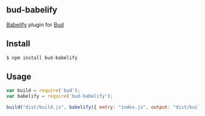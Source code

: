 ## bud-babelify

[Babelify](http://npmjs.org/babelify) plugin for [Bud](http://npmjs.org/bud)

## Install

```bash
$ npm install bud-babelify
```

## Usage

```js
var build = require('bud');
var babelify = require('bud-babelify');

build("dist/build.js", babelify({ entry: "index.js", output: "dist/build.js" }));
```
